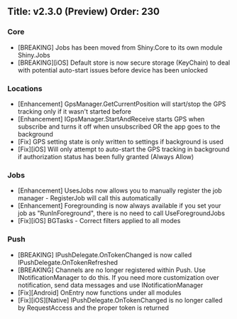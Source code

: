 Title: v2.3.0 (Preview)
Order: 230
---

### Core
* [BREAKING] Jobs has been moved from Shiny.Core to its own module Shiny.Jobs
* [BREAKING][iOS] Default store is now secure storage (KeyChain) to deal with potential auto-start issues before device has been unlocked

### Locations
* [Enhancement] GpsManager.GetCurrentPosition will start/stop the GPS tracking only if it wasn't started before
* [Enhancement] IGpsManager.StartAndReceive starts GPS when subscribe and turns it off when unsubscribed OR the app goes to the background
* [Fix] GPS setting state is only written to settings if background is used
* [Fix][iOS] Will only attempt to auto-start the GPS tracking in background if authorization status has been fully granted (Always Allow)

### Jobs
* [Enhancement] UsesJobs now allows you to manually register the job manager - RegisterJob will call this automatically
* [Enhancement] Foregrounding is now always available if you set your job as "RunInForeground", there is no need to call UseForegroundJobs
* [Fix][iOS] BGTasks - Correct filters applied to all modes

### Push
* [BREAKING] IPushDelegate.OnTokenChanged is now called IPushDelegate.OnTokenRefreshed
* [BREAKING] Channels are no longer registered within Push.  Use INotificationManager to do this.  If you need more customization over notification, send data messages and use INotificationManager
* [Fix][Android] OnEntry now functions under all modules
* [Fix][iOS][Native] IPushDelegate.OnTokenChanged is no longer called by RequestAccess and the proper token is returned